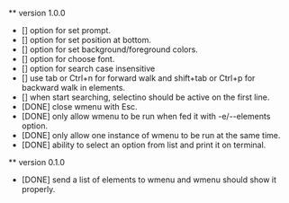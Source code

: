 ** version 1.0.0
- [] option for set prompt.
- [] option for set position at bottom.
- [] option for set background/foreground colors.
- [] option for choose font.
- [] option for search case insensitive
- [] use tab or Ctrl+n for forward walk and shift+tab or Ctrl+p for backward walk in elements.
- [] when start searching, selectino should be active on the first line.
- [DONE] close wmenu with Esc.
- [DONE] only allow wmenu to be run when fed it with -e/--elements option.
- [DONE] only allow one instance of wmenu to be run at the same time.
- [DONE] ability to select an option from list and print it on terminal.

** version 0.1.0
- [DONE] send a list of elements to wmenu and wmenu should show it properly.
